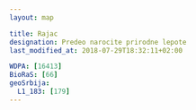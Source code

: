 ```yaml
---
layout: map

title: Rajac
designation: Predeo narocite prirodne lepote
last_modified_at: 2018-07-29T18:32:11+02:00

WDPA: [16413]
BioRaS: [66]
geoSrbija:
  L1_183: [179]
---
```

